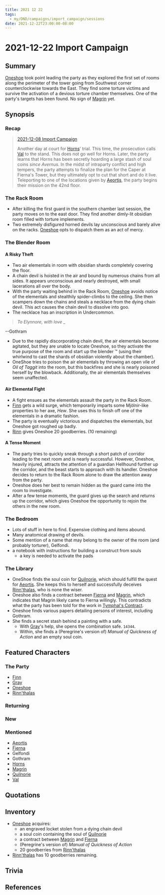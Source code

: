 ```yaml
---
title: 2021 12 22
tags:
  - my/DND/campaigns/import_campaign/sessions
date: 2021-12-22T23:00:00-08:00
---
```


# 2021-12-22 Import Campaign

## Summary

[Oneshoe](/dnd/characters/oneshoe/) took point leading the party as they explored the first set of rooms along the perimeter of the tower going from Southwest corner counterclockwise towards the East. They find some torture victims and survive the activation of a devious torture chamber themselves. One of the party's targets has been found. No sign of [Magrin](/dnd/characters/np-cs/magrin/) yet.

## Synopsis

### Recap

> [2021-12-08 Import Campaign](/dnd/2021-12-08/)
>
> Another day at court for [Horns](/dnd/characters/horns/)' trial. This time, the prosecution calls [Val](/dnd/characters/val/) to the stand. This does not go well for Horns. Later, the party learns that Horns has been secretly hoarding a large stash of soul coins *since Avernus*. In the midst of intraparty conflict and high tempers, the party attempts to finalize the plan for the Caper at Fierna's Tower, but they ultimately opt to cut that short and do it live. Teleporting to one of the locations given by [Aeortis](/dnd/characters/np-cs/aeortis/), the party begins their mission on the 42nd floor.

### The Rack Room

- After killing the first guard in the southern chamber last session, the party moves on to the east door. They find another dimly-lit obsidian room filled with torture implements.
- Two extremely disfigured horned devils lay unconscious and barely alive on the racks. [Oneshoe](/dnd/characters/oneshoe/) opts to dispatch them as an act of mercy.

### The Blender Room

#### A Risky Theft

- Two air elementals in room with obsidian shards completely covering the floor.
- A chain devil is hoisted in the air and bound by numerous chains from all sides. It appears unconscious and nearly destroyed, with small lacerations all over the body.
- With the party waiting behind in the Rack Room, [Oneshoe](/dnd/characters/oneshoe/) avoids notice of the elementals and stealthily spider-climbs to the ceiling. She then scampers down the chains and steals a necklace from the dying chain devil. This act causes the chain devil to dissolve into goo.
- The necklace has an inscription in Undercommon.

> _To Elynnore, with love_ _
> 
--Gothram

- Due to the rapidly discorporating chain devil, the air elementals become agitated, but they are unable to locate Oneshoe, so they activate the true purpose of the room and start up the blender ™ (using their whirlwind to cast the shards of obsidian violently about the chamber).
- OneShoe tries to poison the air elementals by throwing an open vile of *Oil of Taggit* into the room, but this backfires and she is nearly poisoned herself by the blowback. Additionally, the air elementals themselves seem unaffected.

#### Air Elemental Fight

- A fight ensues as the elementals assault the party in the Rack Room.
- [Finn](/dnd/characters/finn/) gets a wild surge, which temporarily imparts some Mjölnir-like properties to her axe, *Hew*. She uses this to finish off one of the elementals in a dramatic fashion.
- The party is eventually victorious and dispatches the elementals, but Oneshoe got roughed up badly.
- [Rinn](/dnd/characters/rinnthalas-liadon/) gives Oneshoe 20 goodberries. (10 remaining)

#### A Tense Moment

- The party tries to quickly sneak through a short patch of corridor leading to the next room and is nearly successful. However, Oneshoe, heavily injured, attracts the attention of a guardian Hellhound further up the corridor, and the beast starts to approach with its handler. Oneshoe decides to return to the Rack Room alone to draw the attention away from the party.
- Oneshoe does her best to remain hidden as the guard came into the room to investigate.
- After a few tense moments, the guard gives up the search and returns up the corridor, which gives Oneshoe the opportunity to rejoin the others in the new room.

### The Bedroom

- Lots of stuff in here to find. Expensive clothing and items abound.
- Many anatomical drawing of devils.
- Some mention of a name that may belong to the owner of the room (and probably torturer), Gelfondi.
- a notebook with instructions for building a construct from souls
    - a key is needed to activate the pads

### The Library

- OneShoe finds the soul coin for [Quilnorie](/dnd/characters/np-cs/quilnorie/), which should fulfill the quest for [Aeortis](/dnd/characters/np-cs/aeortis/). She keeps this to herself and successfully deceives [Rinn'thalas](/dnd/characters/rinnthalas-liadon/), who is none the wiser.
- Oneshoe also finds a contract between [Fierna](/dnd/characters/np-cs/fierna/) and [Magrin](/dnd/characters/np-cs/magrin/), which indicates that Magrin likely came to Fierna willingly. This contradicts what the party has been told for the work in [Tymphal's Contract](/dnd/other-notes/tymphals-contract/).
- Oneshoe finds various papers detailing persons of interest, including Gothram.
- She finds a secret stash behind a painting with a safe.
    - With [Gray](/dnd/characters/haeltin-var-astora/)'s help, she opens the combination safe. `14344`.
    - Within, she finds a (Peregrine's version of) *Manual of Quickness of Action* and an empty soul coin.

## Featured Characters

### The Party

- [Finn](/dnd/characters/finn/)
- [Gray](/dnd/characters/haeltin-var-astora/)
- [Oneshoe](/dnd/characters/oneshoe/)
- [Rinn'thalas](/dnd/characters/rinnthalas-liadon/)

### Returning

### New

### Mentioned

- [Aeortis](/dnd/characters/np-cs/aeortis/)
- [Fierna](/dnd/characters/np-cs/fierna/)
- Gelfondi
- Gothram
- [Horns](/dnd/characters/horns/)
- [Magrin](/dnd/characters/np-cs/magrin/)
- [Quilnorie](/dnd/characters/np-cs/quilnorie/)
- [Val](/dnd/characters/val/)

## Quotations

## Inventory

- [Oneshoe](/dnd/characters/oneshoe/) acquires:
    - an engraved locket stolen from a dying chain devil
    - a soul coin containing the soul of [Quilnorie](/dnd/characters/np-cs/quilnorie/)
    - a contract between [Magrin](/dnd/characters/np-cs/magrin/) and [Fierna](/dnd/characters/np-cs/fierna/)
    - (Peregrine's version of) *Manual of Quickness of Action*
    - 20 goodberries from [Rinn'thalas](/dnd/characters/rinnthalas-liadon/)
- [Rinn'thalas](/dnd/characters/rinnthalas-liadon/) has 10 goodberries remaining.

## Trivia

## References